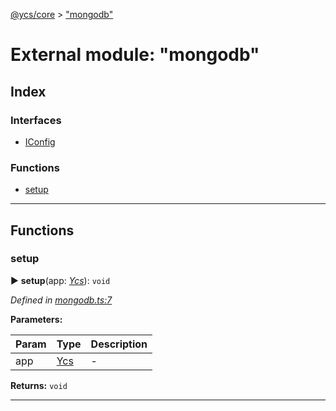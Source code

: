 [@ycs/core](../README.md) > ["mongodb"](../modules/_mongodb_.md)



# External module: "mongodb"

## Index

### Interfaces

* [IConfig](../interfaces/_mongodb_.iconfig.md)


### Functions

* [setup](_mongodb_.md#setup)



---
## Functions
<a id="setup"></a>

###  setup

► **setup**(app: *[Ycs](../classes/_app_.ycs.md)*): `void`



*Defined in [mongodb.ts:7](https://github.com/yc-server/core/blob/408b191/src/mongodb.ts#L7)*



**Parameters:**

| Param | Type | Description |
| ------ | ------ | ------ |
| app | [Ycs](../classes/_app_.ycs.md)   |  - |





**Returns:** `void`





___


